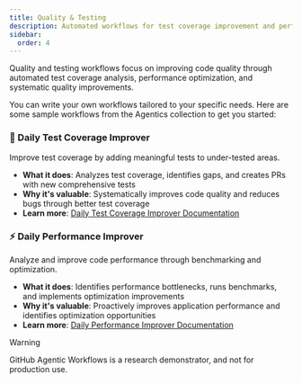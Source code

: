 ```yaml
---
title: Quality & Testing
description: Automated workflows for test coverage improvement and performance optimization
sidebar:
  order: 4
---
```


Quality and testing workflows focus on improving code quality through automated test coverage analysis, performance optimization, and systematic quality improvements.

You can write your own workflows tailored to your specific needs. Here are some sample workflows from the Agentics collection to get you started:

### 🧪 Daily Test Coverage Improver
Improve test coverage by adding meaningful tests to under-tested areas.

- **What it does**: Analyzes test coverage, identifies gaps, and creates PRs with new comprehensive tests
- **Why it's valuable**: Systematically improves code quality and reduces bugs through better test coverage
- **Learn more**: [Daily Test Coverage Improver Documentation](https://github.com/githubnext/agentics/blob/main/docs/daily-test-improver.md)

### ⚡ Daily Performance Improver
Analyze and improve code performance through benchmarking and optimization.

- **What it does**: Identifies performance bottlenecks, runs benchmarks, and implements optimization improvements
- **Why it's valuable**: Proactively improves application performance and identifies optimization opportunities
- **Learn more**: [Daily Performance Improver Documentation](https://github.com/githubnext/agentics/blob/main/docs/daily-perf-improver.md)

> [!WARNING]
> GitHub Agentic Workflows is a research demonstrator, and not for production use.

